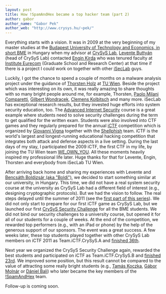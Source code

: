 ```yaml
---
layout: post
title: How !SpamAndHex became a top hacker team (part 2)
author: gabor
author_name: "Gabor Pek"
author_web: "http://www.crysys.hu/~pek/"
---
```


Everything starts with a vision. It was in 2009 at the very beginning of my master studies at the [Budapest University of Technology and Economics, in short BME](http://www.bme.hu) in Hungary when my advisor at [CrySyS Lab](http://www.crysys.hu), [Levente Buttyán](http://www.crysys.hu/member/buttyan) (head of CrySyS Lab) contacted [Engin Kirda](http://www.ccs.neu.edu/home/ek/) who was tenured faculty at [Institute Eurecom](http://www.eurecom.fr/) (Graduate School and Research Center) at that time if there is a project I could work on together with other [iSecLab](https://iseclab.org/) guys.

<!--excerpt-->

Luckily, I got the chance to spend a couple of months on a malware analysis project under the guidance of [Thorsten Holz](https://www.ei.rub.de/fakultaet/professuren/tho/) at [TU Wien](https://www.tuwien.ac.at/en/). Beside the project which was interesting on its own, it was really amazing to share thoughts with so many bright people around me, for example, Thorsten, [Paolo Milani Comparetti](https://www.linkedin.com/in/paolomc), [Gilbert Wondracek](http://www2.deloitte.com/at/de/ansprechpartner/gilbert-wondracek.html), [Clemens Kolbitsch](https://www.linkedin.com/in/clemens-kolbitsch-b4a6544b) and many more. iSecLab has exceptional research results, but they invested huge efforts into system security education, too. The [Advanced Internet Security](https://secenv.seclab.tuwien.ac.at/secenv/default/inetsec2) course is a great example where students need to solve security challenges during the term to get qualified for the written exam. Students were also involved into CTF games and they regularly prepared for the annual [iCTF](https://ictf.cs.ucsb.edu/) competition which is organized by [Giovanni Vigna](http://www.cs.ucsb.edu/~vigna) together with the [Shellphish](http://www.shellphish.net/) team. iCTF is the world's largest and longest-running educational hacking competition that integrates both attack and defense aspects in a live setting. During the last days of my stay, I participated the 2009 iCTF, the first CTF in my life, by joining the TU Wien team [WE_OWN_YOU](https://ctftime.org/team/1964). All these moments heavily inspired my professional life later. Huge thanks for that for Levente, Engin, Thorsten and everybody from iSecLab TU Wien.

After arriving back home and sharing my experiences with Levente and [Bencsáth Boldizsár (aka "Boldi")](http://www.crysys.hu/member/bencsath), we decided to start something similar at our university, in Hungary. This time, we did not have a real system security course at the university as CrySyS Lab had a different field of interest (e.g., designing cryptographic protocols). But we had the vision to follow. The real steps delayed until the summer of 2011 (see the [first part of this series](https://blog.avatao.com/How-SpamAndHex-became-top-hacker-team/)). We did not only start to prepare for our first iCTF game as CrySyS Lab, but we launched our first [CrySyS Security Challenge](https://www.crysys.hu/securitychallenge/) for all the BME students. We did not bind our security challenges to a university course, but opened it for all of our students for a couple of weeks. At the end of the competition, we rewarded top performers (e.g., with an iPad or phone) by the help of the generous support of our sponsors. The event was a great success. A few weeks later, these top students played together with other CrySyS Lab members on iCTF 2011 as Team.iCTF.CrySyS.A and [finished 36th](https://ctftime.org/event/22).

Next year we organized the CrySyS Security Challenge again, rewarded the best students and participated on iCTF as Team.iCTF.CrySyS.B and [finished 23rd](https://ctftime.org/event/22). We improved some position, but this result cannot be compared to the value of attracting some really bright students (e.g., [Tamás Koczka](https://twitter.com/koczkatamas), [Gábor Molnár](https://twitter.com/molnar_g) or [Dániel Bali](https://twitter.com/balidani)) who later became the key members of the [!SpamAndHex]() team. 

Follow-up is coming soon. 